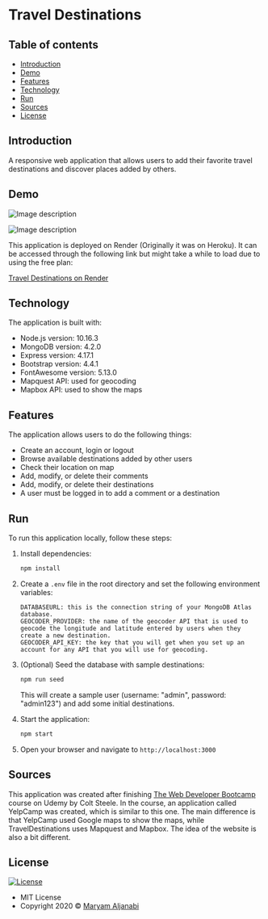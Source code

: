 # Travel Destinations

## Table of contents

- [Introduction](#Introduction)
- [Demo](#demo)
- [Features](#features)
- [Technology](#technology)
- [Run](#run)
- [Sources](#sources)
- [License](#license)

## Introduction

A responsive web application that allows users to add their favorite travel destinations and discover places added by others.

## Demo

![Image description](screenshot1.png)

![Image description](screenshot2.png)

This application is deployed on Render (Originally it was on Heroku). It can be accessed through the following link but might take a while to load due to using the free plan:

[Travel Destinations on Render](https://travel-destinations-ex7k.onrender.com/)

## Technology

The application is built with:

- Node.js version: 10.16.3
- MongoDB version: 4.2.0
- Express version: 4.17.1
- Bootstrap version: 4.4.1
- FontAwesome version: 5.13.0
- Mapquest API: used for geocoding
- Mapbox API: used to show the maps

## Features

The application allows users to do the following things:

- Create an account, login or logout
- Browse available destinations added by other users
- Check their location on map
- Add, modify, or delete their comments
- Add, modify, or delete their destinations
- A user must be logged in to add a comment or a destination

## Run

To run this application locally, follow these steps:

1. Install dependencies:

   ```bash
   npm install
   ```

2. Create a `.env` file in the root directory and set the following environment variables:

   ```
   DATABASEURL: this is the connection string of your MongoDB Atlas database.
   GEOCODER_PROVIDER: the name of the geocoder API that is used to geocode the longitude and latitude entered by users when they create a new destination.
   GEOCODER_API_KEY: the key that you will get when you set up an account for any API that you will use for geocoding.
   ```

3. (Optional) Seed the database with sample destinations:

   ```bash
   npm run seed
   ```

   This will create a sample user (username: "admin", password: "admin123") and add some initial destinations.

4. Start the application:

   ```bash
   npm start
   ```

5. Open your browser and navigate to `http://localhost:3000`

## Sources

This application was created after finishing [The Web Developer Bootcamp](https://www.udemy.com/course/the-web-developer-bootcamp/) course on Udemy by Colt Steele. In the course, an application called YelpCamp was created, which is similar to this one. The main difference is that YelpCamp used Google maps to show the maps, while TravelDestinations uses Mapquest and Mapbox. The idea of the website is also a bit different.

## License

[![License](https://img.shields.io/:License-MIT-blue.svg?style=flat-square)](http://badges.mit-license.org)

- MIT License
- Copyright 2020 © [Maryam Aljanabi](https://github.com/maryamaljanabi)
